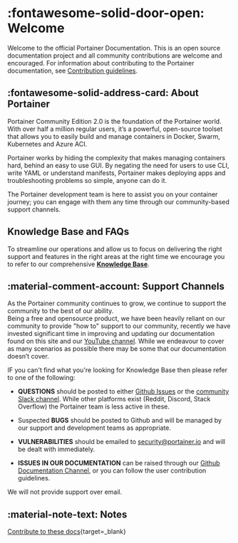 # :fontawesome-solid-door-open: Welcome

Welcome to the official Portainer Documentation. 
This is an open source documentation project and all community contributions are welcome and encouraged.
For information about contributing to the Portainer documentation, see [Contribution guidelines](https://github.com/portainer/portainer-docs/blob/master/contributing.md).

## :fontawesome-solid-address-card: About Portainer

Portainer Community Edition 2.0 is the foundation of the Portainer world. With over half a million regular users, it’s a powerful, open-source toolset that allows you to easily build and manage containers in Docker, Swarm, Kubernetes and Azure ACI.

Portainer works by hiding the complexity that makes managing containers hard, behind an easy to use GUI. By negating the need for users to use CLI, write YAML or understand manifests, Portainer makes deploying apps and troubleshooting problems so simple, anyone can do it.

The Portainer development team is here to assist you on your container journey; you can engage with them any time through our community-based support channels.

## Knowledge Base and FAQs
To streamline our operations and allow us to focus on delivering the right support and features in the right areas at the right time we encourage you to refer to our comprehensive <b>[Knowledge Base](https://support.portainer.io)</B>. 

## :material-comment-account: Support Channels

As the Portainer community continues to grow, we continue to support the community to the best of our ability.  
Being a free and opensource product, we have been heavily reliant on our community to provide "how to" support to our community, recently we have invested significant time in improving and updating our documentation found on this site and our [YouTube channel](https://www.youtube.com/channel/UC7diMJcrULjDseq5yhSUZgg). While we endeavour to cover as many scenarios as possible there may be some that our documentation doesn’t cover. 

IF you can't find what you're looking for Knowledge Base then please refer to one of the following:

* <b>QUESTIONS</b> should be posted to either [Github Issues](https://github.com/portainer/portainer/issues) or the [community Slack channel](https://portainer.slack.com/join/shared_invite/enQtNDk3ODQ5MjI2MjI4LTcwNGYxMWQ5OGViYWZkNDY2ZjY4YTMwMTgzYmU4YmNiOTU0MDcxYmJjNTIyYmQ0MTM5Y2QwNTg3NzNkMTk5MDg#/). While other platforms exist (Reddit, Discord, Stack Overflow) the Portainer team is less active in these. 

*	Suspected <b>BUGS</b> should be posted to Github and will be managed by our support and development teams as appropriate.

*	<b>VULNERABILITIES</b> should be emailed to [security@portainer.io](mailto:security@portainer.io) and will be dealt with immediately. 

* <B>ISSUES IN OUR DOCUMENTATION</B> can be raised through our [Github Documentation Channel](https://github.com/portainer/portainer-docs/issues), or you can follow the user contribution guidelines.

We will not provide support over email. 

## :material-note-text: Notes

[Contribute to these docs](https://github.com/portainer/portainer-docs/blob/master/contributing.md){target=_blank}

